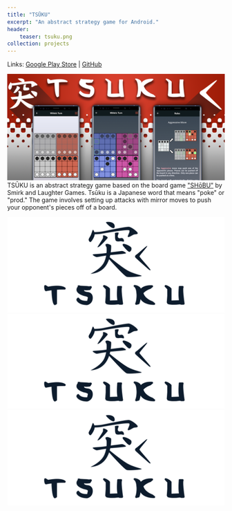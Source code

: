 ```yaml
---
title: "TSŪKU"
excerpt: "An abstract strategy game for Android."
header:
    teaser: tsuku.png
collection: projects
---
```

Links: 
[Google Play Store](https://play.google.com/store/apps/details?id=io.ciaos.tsuku&hl=en_US) | 
[GitHub](https://github.com/ZackEberhart/tsuku)
<br>

![Tsuku logo](/images/tsuku.png)
TSŪKU is an abstract strategy game based on the board game ["SHōBU"](https://www.smirkandlaughter.com/shobu) by Smirk and Laughter Games. Tsūku is a Japanese word that means "poke" or "prod." The game involves setting up attacks with mirror moves to push your opponent's pieces off of a board.

![Tsuku logo](/images/logo3.png)
![Tsuku logo](/images/logo3.png)
![Tsuku logo](/images/logo3.png)